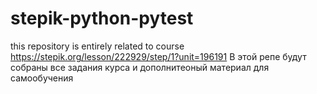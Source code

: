 # stepik-python-pytest
this repository is entirely related to course https://stepik.org/lesson/222929/step/1?unit=196191
В этой репе будут собраны все задания курса и дополнитеоный материал для самообучения
